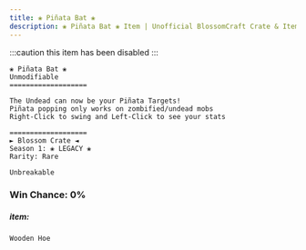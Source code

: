 ```yaml
---
title: ❀ Piñata Bat ❀
description: ❀ Piñata Bat ❀ Item | Unofficial BlossomCraft Crate & Item Documentation
---
```

:::caution
this item has been disabled
:::
```
❀ Piñata Bat ❀
Unmodifiable
===================

The Undead can now be your Piñata Targets!
Piñata popping only works on zombified/undead mobs
Right-Click to swing and Left-Click to see your stats

===================
► Blossom Crate ◄
Season 1: ❀ LEGACY ❀
Rarity: Rare

Unbreakable
```
### Win Chance: 0%

##### item:
`Wooden Hoe`